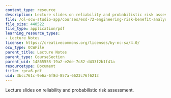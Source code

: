```yaml
---
content_type: resource
description: Lecture slides on reliability and probabilistic risk assessment.
file: /ol-ocw-studio-app/courses/esd-72-engineering-risk-benefit-analysis-spring-2007/3bcc761c9e6a6f8d857a6623c76f6213_rpra6.pdf
file_size: 440522
file_type: application/pdf
learning_resource_types:
- Lecture Notes
license: https://creativecommons.org/licenses/by-nc-sa/4.0/
ocw_type: OCWFile
parent_title: Lecture Notes
parent_type: CourseSection
parent_uid: 14865558-19a2-e2de-7c82-d433f2b1f41a
resourcetype: Document
title: rpra6.pdf
uid: 3bcc761c-9e6a-6f8d-857a-6623c76f6213
---
```

Lecture slides on reliability and probabilistic risk assessment.